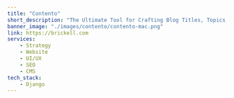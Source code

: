 ```yaml
---
title: "Contento"
short_description: "The Ultimate Tool for Crafting Blog Titles, Topics, SEO Boosts, and Property Listings Tailored for Real Estate Agents, All with the Power of GPT-3!"
banner_image: "./images/contento/contento-mac.png"
link: https://brickell.com
services:
    - Strategy
    - Website
    - UI/UX
    - SEO
    - CMS
tech_stack:
    - Django
---
```

